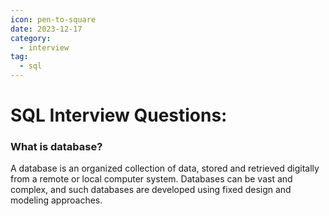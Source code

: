 ```yaml
---
icon: pen-to-square
date: 2023-12-17
category:
  - interview
tag:
  - sql
---
```


# SQL Interview Questions:

### What is database?

A database is an organized collection of data, stored and retrieved digitally from a remote or local computer system. Databases can be vast and complex, and such databases are developed using fixed design and modeling approaches.
